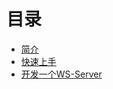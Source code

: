 # 目录

- [简介](/websocket/introduce.html)
- [快速上手](/websocket/init.html)
- [开发一个WS-Server](/websocket/server.html)
